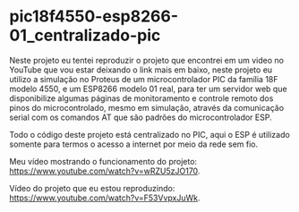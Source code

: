 # pic18f4550-esp8266-01_centralizado-pic

Neste projeto eu tentei reproduzir o projeto que encontrei em um video no YouTube que vou estar deixando o link mais em baixo, neste projeto eu utilizo a simulação no 
Proteus de um microcontrolador PIC da família 18F modelo 4550, e um ESP8266 modelo 01 real, para ter um servidor web que disponibilize algumas páginas de monitoramento e 
controle remoto dos pinos do microcontrolado, mesmo em simulação, através da comunicação serial com os comandos AT que são padrões do microcontrolador ESP.


Todo o código deste projeto está centralizado no PIC, aqui o ESP é utilizado somente para termos o acesso a internet por meio da rede sem fio.

Meu vídeo mostrando o funcionamento do projeto: https://www.youtube.com/watch?v=wRZU5zJO170.

Vídeo do projeto que eu estou reproduzindo: https://www.youtube.com/watch?v=F53VvpxJuWk.
